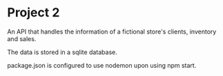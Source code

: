 # Project 2

An API that handles the information of a fictional store's clients, inventory and sales.

The data is stored in a sqlite database.

package.json is configured to use nodemon upon using npm start.